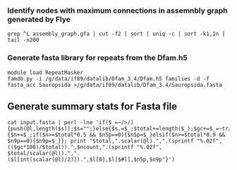 ### Identify nodes with maximum connections in assemnbly graph generated by Flye

```
grep ^L assembly_graph.gfa | cut -f2 | sort | uniq -c | sort -k1,1n | tail -n200
```

### Generate fasta library for repeats from the Dfam.h5

```
module load RepeatMasker
famdb.py -i /g/data/if89/datalib/Dfam_3.4/Dfam.h5 families -d -f fasta_acc Sauropsida >/g/data/if89/datalib/Dfam_3.4/Sauropsida.fasta
```

## Generate summary stats for Fasta file

```
cat input.fasta | perl -lne 'if($_=~/>/){push(@l,length($s));$s="";}else{$s.=$_;$total+=length($_);$gc+=$_=~tr/[GC]//;$ncount+=$_=~tr/N//;}END{push(@l,length($s));shift@l;@l=sort{$b<=>$a}@l;$n9p=0;$n5p=0;foreach(@l){$n+=$_;if($n>=$total*0.5 && $n5p==0){$n5p=$_}elsif($n>=$total*0.9 && $n9p==0){$n9p=$_}}; print "$total,".scalar(@l).",".(sprintf "%.02f", (($gc*100)/$total)).",$ncount,".(sprintf "%.02f", $total/scalar(@l)).",".($l[int(scalar(@l)/2)]).",$l[0],$l[$#l],$n5p,$n9p"}')

```

